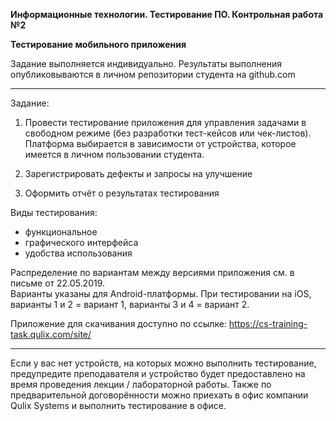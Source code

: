 **Информационные технологии. Тестирование ПО. Контрольная работа №2**

**Тестирование мобильного приложения**

Задание выполняется индивидуально. Результаты выполнения опубликовываются в личном репозитории студента на github.com
____
Задание:

1. Провести тестирование приложения для управления задачами в свободном режиме (без разработки тест-кейсов или чек-листов). Платформа выбирается в зависимости от устройства, которое имеется в личном пользовании студента.

2. Зарегистрировать дефекты и запросы на улучшение

3. Оформить отчёт о результатах тестирования

Виды тестирования:

* функциональное
* графического интерфейса
* удобства использования 

Распределение по вариантам между версиями приложения см. в письме от 22.05.2019.  
Варианты указаны для Android-платформы. 
При тестировании на iOS, варианты 1 и 2 = вариант 1, варианты 3 и 4 = вариант 2.  

Приложение для скачивания доступно по ссылке:
https://cs-training-task.qulix.com/site/ 

---
Если у вас нет устройств, на которых можно выполнить тестирование, предупредите преподавателя и устройство будет предоставлено на время проведения лекции / лабораторной работы. Также по предварительной договорённости можно приехать в офис компании Qulix Systems и выполнить тестирование в офисе.
